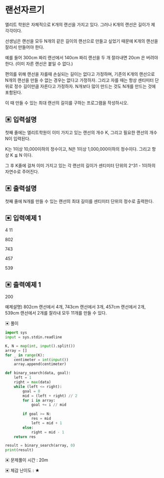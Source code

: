 # 랜선자르기

엘리트 학원은 자체적으로 K개의 랜선을 가지고 있다. 그러나 K개의 랜선은 길이가 제각각이다. 

선생님은 랜선을 모두 N개의 같은 길이의 랜선으로 만들고 싶었기 때문에 K개의 랜선을 잘라서 만들어야 한다. 

예를 들어 300cm 짜리 랜선에서 140cm 짜리 랜선을 두 개 잘라내면 20cm 은 버려야 한다. (이미 자른 랜선은 붙일 수 없다.)

편의를 위해 랜선을 자를때 손실되는 길이는 없다고 가정하며, 기존의 K개의 랜선으로 N개의 랜선을 만들 수 없는 경우는 없다고 가정하자. 그리고 자를 때는 항상 센티미터 단위로 정수 길이만큼 자른다고 가정하자. N개보다 많이 만드는 것도 N개를 만드는 것에 포함된다. 

이 때 만들 수 있는 최대 랜선의 길이를 구하는 프로그램을 작성하시오.

## ▣ 입력설명

첫째 줄에는 엘리트학원이 이미 가지고 있는 랜선의 개수 K, 그리고 필요한 랜선의 개수 N이 입력된다. 

K는 1이상 10,000이하의 정수이고, N은 1이상 1,000,000이하의 정수이다. 그리고 항상 K ≦ N 이다. 

그 후 K줄에 걸쳐 이미 가지고 있는 각 랜선의 길이가 센티미터 단위의 2^31 - 1이하의 자연수로 주어진다.

## ▣ 출력설명

첫째 줄에 N개를 만들 수 있는 랜선의 최대 길이를 센티미터 단위의 정수로 출력한다.

## ▣ 입력예제 1

4 11

802

743

457

539

## ▣ 출력예제 1

200

예제설명) 802cm 랜선에서 4개, 743cm 랜선에서 3개, 457cm 랜선에서 2개, 539cm 랜선에서 2개를 잘라내 모두 11개를 만들 수 있다.

▣ 풀이

```python
import sys
input = sys.stdin.readline

K, N = map(int, input().split())
array = []
for _ in range(K):
    centimeter = int(input())
    array.append(centimeter)

def binary_search(data, goal):
    left = 1
    right = max(data)
    while (left <= right):
        goal = 0
        mid = (left + right) // 2
        for i in array:
            goal += i // mid
    
        if goal >= N:
            res = mid
            left = mid + 1
        else:
            right = mid - 1
    return res

result = binary_search(array, 0)
print(result)
```

▣ 문제풀이 시간 : 20m

▣ 체감 난이도 : ★
